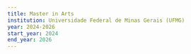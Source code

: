 ```yaml
---
title: Master in Arts
institution: Universidade Federal de Minas Gerais (UFMG)
year: 2024-2026
start_year: 2024
end_year: 2026
---
```

